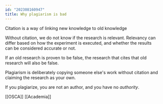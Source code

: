 ```yaml
---
id: "202308160947"
title: Why plagiarism is bad
---
```


Citation is a way of linking new knowledge to old knowledge

Without citation, we do not know if the research is relevant. Relevancy can differ based on how the experiment is executed, and whether the results can be considered accurate or not.

If an old research is proven to be false, the research that cites that old research will also be false.

Plagiarism is deliberately copying someone else's work without citation and claiming the research as your own.

If you plagiarize, you are not an author, and you have no _authority_.

[[OSCA]] [[Academia]]

